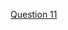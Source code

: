 [Question 11](https://www.linkedin.com/posts/vidhi-sharma426_sql-dataintegrity-dataanalysis-activity-7246379782093856769-hBrq?utm_source=share&utm_medium=member_desktop)
